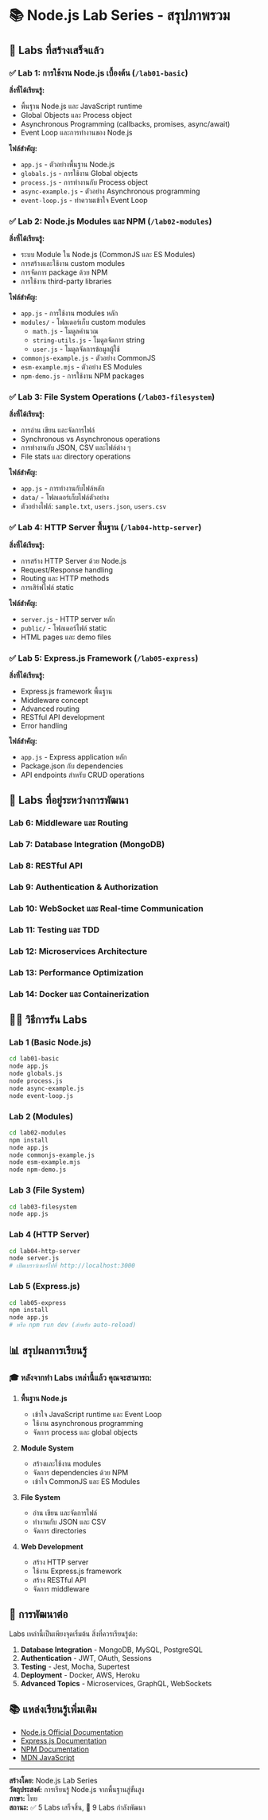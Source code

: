 # 📚 Node.js Lab Series - สรุปภาพรวม

## 🎯 Labs ที่สร้างเสร็จแล้ว

### ✅ Lab 1: การใช้งาน Node.js เบื้องต้น (`/lab01-basic`)
**สิ่งที่ได้เรียนรู้:**
- พื้นฐาน Node.js และ JavaScript runtime
- Global Objects และ Process object
- Asynchronous Programming (callbacks, promises, async/await)
- Event Loop และการทำงานของ Node.js

**ไฟล์สำคัญ:**
- `app.js` - ตัวอย่างพื้นฐาน Node.js
- `globals.js` - การใช้งาน Global objects
- `process.js` - การทำงานกับ Process object
- `async-example.js` - ตัวอย่าง Asynchronous programming
- `event-loop.js` - ทำความเข้าใจ Event Loop

### ✅ Lab 2: Node.js Modules และ NPM (`/lab02-modules`)
**สิ่งที่ได้เรียนรู้:**
- ระบบ Module ใน Node.js (CommonJS และ ES Modules)
- การสร้างและใช้งาน custom modules
- การจัดการ package ด้วย NPM
- การใช้งาน third-party libraries

**ไฟล์สำคัญ:**
- `app.js` - การใช้งาน modules หลัก
- `modules/` - โฟลเดอร์เก็บ custom modules
  - `math.js` - โมดูลคำนวณ
  - `string-utils.js` - โมดูลจัดการ string
  - `user.js` - โมดูลจัดการข้อมูลผู้ใช้
- `commonjs-example.js` - ตัวอย่าง CommonJS
- `esm-example.mjs` - ตัวอย่าง ES Modules
- `npm-demo.js` - การใช้งาน NPM packages

### ✅ Lab 3: File System Operations (`/lab03-filesystem`)
**สิ่งที่ได้เรียนรู้:**
- การอ่าน เขียน และจัดการไฟล์
- Synchronous vs Asynchronous operations
- การทำงานกับ JSON, CSV และไฟล์ต่าง ๆ
- File stats และ directory operations

**ไฟล์สำคัญ:**
- `app.js` - การทำงานกับไฟล์หลัก
- `data/` - โฟลเดอร์เก็บไฟล์ตัวอย่าง
- ตัวอย่างไฟล์: `sample.txt`, `users.json`, `users.csv`

### ✅ Lab 4: HTTP Server พื้นฐาน (`/lab04-http-server`)
**สิ่งที่ได้เรียนรู้:**
- การสร้าง HTTP Server ด้วย Node.js
- Request/Response handling
- Routing และ HTTP methods
- การเสิร์ฟไฟล์ static

**ไฟล์สำคัญ:**
- `server.js` - HTTP server หลัก
- `public/` - โฟลเดอร์ไฟล์ static
- HTML pages และ demo files

### ✅ Lab 5: Express.js Framework (`/lab05-express`)
**สิ่งที่ได้เรียนรู้:**
- Express.js framework พื้นฐาน
- Middleware concept
- Advanced routing
- RESTful API development
- Error handling

**ไฟล์สำคัญ:**
- `app.js` - Express application หลัก
- Package.json กับ dependencies
- API endpoints สำหรับ CRUD operations

## 🚧 Labs ที่อยู่ระหว่างการพัฒนา

### Lab 6: Middleware และ Routing
### Lab 7: Database Integration (MongoDB)
### Lab 8: RESTful API
### Lab 9: Authentication & Authorization
### Lab 10: WebSocket และ Real-time Communication
### Lab 11: Testing และ TDD
### Lab 12: Microservices Architecture
### Lab 13: Performance Optimization
### Lab 14: Docker และ Containerization

## 🏃‍♂️ วิธีการรัน Labs

### Lab 1 (Basic Node.js)
```bash
cd lab01-basic
node app.js
node globals.js
node process.js
node async-example.js
node event-loop.js
```

### Lab 2 (Modules)
```bash
cd lab02-modules
npm install
node app.js
node commonjs-example.js
node esm-example.mjs
node npm-demo.js
```

### Lab 3 (File System)
```bash
cd lab03-filesystem
node app.js
```

### Lab 4 (HTTP Server)
```bash
cd lab04-http-server
node server.js
# เปิดเบราว์เซอร์ไปที่ http://localhost:3000
```

### Lab 5 (Express.js)
```bash
cd lab05-express
npm install
node app.js
# หรือ npm run dev (สำหรับ auto-reload)
```

## 📊 สรุปผลการเรียนรู้

### 🎓 หลังจากทำ Labs เหล่านี้แล้ว คุณจะสามารถ:

1. **พื้นฐาน Node.js**
   - เข้าใจ JavaScript runtime และ Event Loop
   - ใช้งาน asynchronous programming
   - จัดการ process และ global objects

2. **Module System**
   - สร้างและใช้งาน modules
   - จัดการ dependencies ด้วย NPM
   - เข้าใจ CommonJS และ ES Modules

3. **File System**
   - อ่าน เขียน และจัดการไฟล์
   - ทำงานกับ JSON และ CSV
   - จัดการ directories

4. **Web Development**
   - สร้าง HTTP server
   - ใช้งาน Express.js framework
   - สร้าง RESTful API
   - จัดการ middleware

## 🔄 การพัฒนาต่อ

Labs เหล่านี้เป็นเพียงจุดเริ่มต้น สิ่งที่ควรเรียนรู้ต่อ:

1. **Database Integration** - MongoDB, MySQL, PostgreSQL
2. **Authentication** - JWT, OAuth, Sessions
3. **Testing** - Jest, Mocha, Supertest
4. **Deployment** - Docker, AWS, Heroku
5. **Advanced Topics** - Microservices, GraphQL, WebSockets

## 📚 แหล่งเรียนรู้เพิ่มเติม

- [Node.js Official Documentation](https://nodejs.org/docs/)
- [Express.js Documentation](https://expressjs.com/)
- [NPM Documentation](https://docs.npmjs.com/)
- [MDN JavaScript](https://developer.mozilla.org/en-US/docs/Web/JavaScript)

---

**สร้างโดย:** Node.js Lab Series  
**วัตถุประสงค์:** การเรียนรู้ Node.js จากพื้นฐานสู่ขั้นสูง  
**ภาษา:** ไทย  
**สถานะ:** ✅ 5 Labs เสร็จสิ้น, 🚧 9 Labs กำลังพัฒนา